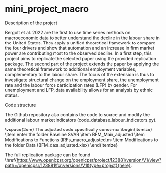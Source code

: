 # mini_project_macro

Description of the project

Bergolt et al. 2022 are the first to use time series methods on macroeconomic data to better understand the decline in the labour share in the United States. They apply a unified theoretical framework to compare the four drivers and show that automation and an increase in firm market power are contributing most to the observed decline. In a first step, this project aims to replicate the selected paper using the provided replication package. The second part of the project extends the paper by applying the same theoretical framework to additional employment variables, complementary to the labour share. The focus of the extension is thus to investigate structural change on the employment share, the unemployment rate and the labour force participation rates (LFP) by gender. For unemployment and LFP, data availability allows for an analysis by ethnic status. 

Code structure

The Github repository also contains the code to source and modify the additional labour market indicators (code\_database\_labour\_indicators.py). 

\vspace{2em}
The adjusted code specifically concerns: 
\begin{itemize}
    \item enter the folder Baseline SVAR
    \item BFM\_Main\_adjusted 
    \item Modifications to Functions (IRFs\_macro\_adjusted.m)
    \item Modifications to the folder Data (BFM\_data\_adjusted.xlsx)
\end{itemize}

The full replication package can be found \href{https://www.openicpsr.org/openicpsr/project/123881/version/V1/view?path=/openicpsr/123881/fcr:versions/V1&type=project}{here}. 
